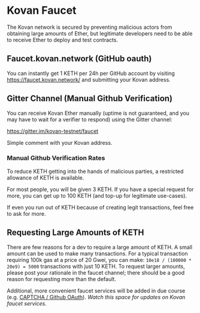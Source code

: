 # Kovan Faucet

The Kovan network is secured by preventing malicious actors from obtaining large amounts of Ether, but legitimate developers need to be able to receive Ether to deploy and test contracts.

## Faucet.kovan.network (GitHub oauth)

You can instantly get 1 KETH per 24h per GitHub account by visiting https://faucet.kovan.network/ and submitting your Kovan address.

## Gitter Channel (Manual Github Verification)

You can receive Kovan Ether manually (uptime is not guaranteed, and you may have to wait for a verifier to respond) using the Gitter channel:

https://gitter.im/kovan-testnet/faucet

Simple comment with your Kovan address.

### Manual Github Verification Rates

To reduce KETH getting into the hands of malicious parties, a restricted allowance of KETH is available.

For most people, you will be given 3 KETH. If you have a special request for more, you can get up to 100 KETH (and top-up for legitimate use-cases).

If even you run out of KETH because of creating legit transactions, feel free to ask for more.

## Requesting Large Amounts of KETH

There are few reasons for a dev to require a large amount of KETH. A small amount can be used to make many transactions. For a typical transaction requiring 100k gas at a price of 20 Gwei, you can make: `10e18 / (100000 * 20e9) = 5000` transactions with just 10 KETH. To request larger amounts, please post your rationale in the faucet channel; there should be a good reason for requesting more than the default.

Additional, more convenient faucet services will be added in due course (e.g. [CAPTCHA / Github OAuth](https://github.com/kovan-testnet/KIPs/issues/2)).
*Watch this space for updates on Kovan faucet services.*
